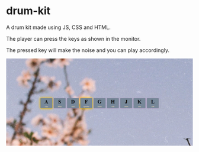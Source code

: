 # drum-kit
A drum kit made using JS, CSS and HTML.

The player can press the keys as shown in the monitor.

The pressed key will make the noise and you can play accordingly.

![](images/drum-screenshot.png)
